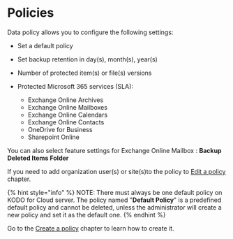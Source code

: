 # Policies

Data policy allows you to configure the following settings:

* Set a default policy
* Set backup retention in day\(s\), month\(s\), year\(s\)
* Number of protected item\(s\) or file\(s\) versions 
* Protected Microsoft 365 services \(SLA\):

  * Exchange Online Archives
  * Exchange Online Mailboxes
  * Exchange Online Calendars
  * Exchange Online Contacts
  * OneDrive for Business
  * Sharepoint Online

You can also select feature settings for Exchange Online Mailbox : **Backup Deleted Items Folder**

If you need to add organization user\(s\) or site\(s\)to the policy to [Edit a policy](edit-a-policy.md) chapter.    

{% hint style="info" %}
NOTE: There must always be one default policy on KODO for Cloud server. The policy named "**Default Policy**" is a predefined default policy and cannot be deleted, unless the administrator will create a new policy and set it as the default one.
{% endhint %}

Go to the [Create a policy](../jobs/create-a-job.md) chapter to learn how to create it.

